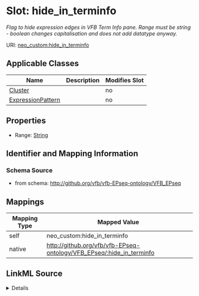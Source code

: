 

# Slot: hide_in_terminfo


_Flag to hide expression edges in VFB Term Info pane. Range must be string - boolean changes capitalisation and does not add datatype anyway._



URI: [neo_custom:hide_in_terminfo](http://n2o.neo/custom/hide_in_terminfo)



<!-- no inheritance hierarchy -->





## Applicable Classes

| Name | Description | Modifies Slot |
| --- | --- | --- |
| [Cluster](Cluster.md) |  |  no  |
| [ExpressionPattern](ExpressionPattern.md) |  |  no  |







## Properties

* Range: [String](String.md)





## Identifier and Mapping Information







### Schema Source


* from schema: http://github.org/vfb/vfb-EPseq-ontology/VFB_EPseq




## Mappings

| Mapping Type | Mapped Value |
| ---  | ---  |
| self | neo_custom:hide_in_terminfo |
| native | http://github.org/vfb/vfb-EPseq-ontology/VFB_EPseq/:hide_in_terminfo |




## LinkML Source

<details>
```yaml
name: hide_in_terminfo
description: Flag to hide expression edges in VFB Term Info pane. Range must be string
  - boolean changes capitalisation and does not add datatype anyway.
from_schema: http://github.org/vfb/vfb-EPseq-ontology/VFB_EPseq
rank: 1000
slot_uri: neo_custom:hide_in_terminfo
alias: hide_in_terminfo
domain_of:
- ExpressionPattern
- Cluster
range: string

```
</details>